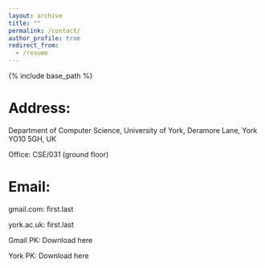 ```yaml
---
layout: archive
title: ""
permalink: /contact/
author_profile: true
redirect_from:
  - /resume
---
```


{% include base_path %}

Address: 
======
Department of Computer Science, University of York, Deramore Lane, York YO10 5GH, UK

Office: CSE/031 (ground floor)

Email:
======
gmail.com: first.last

york.ac.uk: first.last

Gmail PK: Download here

York PK: Download here

